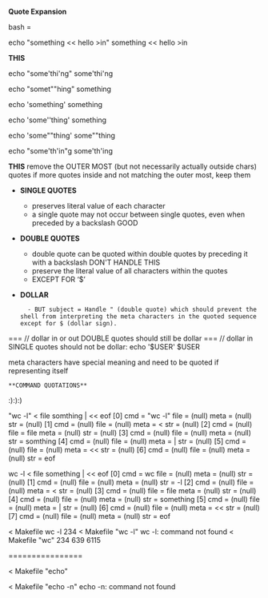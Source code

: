 **Quote Expansion**

bash = 

echo "something << hello >in"
something << hello >in


**THIS**

echo "some'thi'ng"
some'thi'ng

echo "somet""hing"
something

echo 'something'
something

echo 'some''thing'
something

echo 'some""thing'
some""thing

echo "some'th'in"g
some'th'ing

**THIS**
remove the OUTER MOST (but not necessarily actually outside chars) quotes
if more quotes inside and not matching the outer most, keep them

- **SINGLE QUOTES**

    - preserves literal value of each character
    - a single quote may not occur between single quotes, even when 	preceded by a backslash GOOD

- **DOUBLE QUOTES**

    - double quote can be quoted within double quotes by preceding it with a backslash DON'T HANDLE THIS
    - preserve the literal value of all characters within the quotes
    - EXCEPT FOR ‘$’

- **DOLLAR**

        - BUT subject = Handle " (double quote) which should prevent the shell from interpreting the meta characters in the quoted sequence except for $ (dollar sign).
=== // dollar in or out DOUBLE quotes should still be dollar
=== // dollar in SINGLE quotes should not be dollar:
echo '$USER'
$USER



meta characters have special meaning and need to be quoted if representing itself


	**COMMAND QUOTATIONS**
:):):)

"wc -l" < file somthing | << eof
[0]	 cmd = "wc -l"	file = (null)	meta = (null)	str = (null)
[1]	 cmd = (null)	file = (null)	meta = <	str = (null)
[2]	 cmd = (null)	file = file	meta = (null)	str = (null)
[3]	 cmd = (null)	file = (null)	meta = (null)	str = somthing
[4]	 cmd = (null)	file = (null)	meta = |	str = (null)
[5]	 cmd = (null)	file = (null)	meta = <<	str = (null)
[6]	 cmd = (null)	file = (null)	meta = (null)	str = eof


wc -l < file something | << eof
[0]	 cmd = wc	file = (null)	meta = (null)	str = (null)
[1]	 cmd = (null)	file = (null)	meta = (null)	str = -l
[2]	 cmd = (null)	file = (null)	meta = <	str = (null)
[3]	 cmd = (null)	file = file	meta = (null)	str = (null)
[4]	 cmd = (null)	file = (null)	meta = (null)	str = something
[5]	 cmd = (null)	file = (null)	meta = |	str = (null)
[6]	 cmd = (null)	file = (null)	meta = <<	str = (null)
[7]	 cmd = (null)	file = (null)	meta = (null)	str = eof


< Makefile wc -l
234
< Makefile "wc -l"
wc -l: command not found
< Makefile "wc"
 234  639 6115

================

 < Makefile "echo"

 < Makefile "echo -n"
echo -n: command not found


